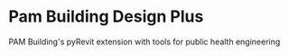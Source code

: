 # Pam Building Design Plus
 PAM Building's pyRevit extension with tools for public health engineering
